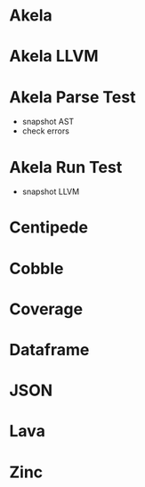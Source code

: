 # Akela

# Akela LLVM

# Akela Parse Test
* snapshot AST
* check errors

# Akela Run Test
* snapshot LLVM

# Centipede

# Cobble

# Coverage

# Dataframe

# JSON

# Lava

# Zinc
